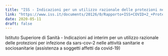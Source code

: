 ```yaml
---
title: "ISS - Indicazioni per un utilizzo razionale delle protezioni nelle attività sanitarie e sociosanitarie"
link: "https://www.iss.it/documents/20126/0/Rapporto+ISS+COVID+2_+Protezioni_REV.V6.pdf/740f7d89-6a28-0ca1-8f76-368ade332dae?t=1585569978473"
date: 2020-05-11
draft: false
---
```


Istituto Superiore di Sanità - Indicazioni ad interim per un utilizzo razionale delle protezioni per infezione da sars-cov-2 nelle attività sanitarie e sociosanitarie (assistenza a soggetti affetti da covid-19) 